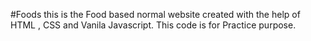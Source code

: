 #Foods this is the Food based normal website created with the help of HTML , CSS and Vanila Javascript. 
This code is for Practice purpose.
